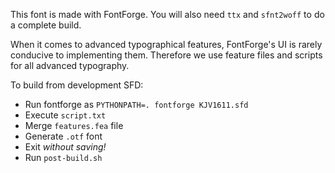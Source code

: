 This font is made with FontForge. You will also need `ttx` and `sfnt2woff` to do a complete build.

When it comes to advanced typographical features, FontForge's UI is rarely conducive to implementing them. Therefore we use feature files and scripts for all advanced typography.

To build from development SFD:

* Run fontforge as `PYTHONPATH=. fontforge KJV1611.sfd`
* Execute `script.txt`
* Merge `features.fea` file
* Generate `.otf` font
* Exit _without saving!_
* Run `post-build.sh`
